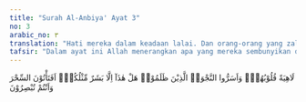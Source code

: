```yaml
---
title: "Surah Al-Anbiya' Ayat 3"
no: 3
arabic_no: ٣
translation: "Hati mereka dalam keadaan lalai. Dan orang-orang yang zalim itu merahasiakan pembicaraan mereka, “(Orang) ini (Muhammad) tidak lain hanyalah seorang manusia (juga) seperti kamu. Apakah kamu menerima sihir itu padahal kamu menyaksikannya?”"
tafsir: "Dalam ayat ini Allah menerangkan apa yang mereka sembunyikan dalam hati mereka, yaitu pembicaraan di antara mereka yang disembunyikan terhadap orang lain, mengenai Rasulullah, di mana mereka mengatakan kepada sesamanya, bahwa Muhammad adalah manusia biasa seperti mereka, dan bahwa apa yang disampaikannya kepada mereka hanyalah sihir belaka. Ini merupakan salah satu dari usaha mereka untuk menghasut orang banyak agar tidak memperhatikan ayat-ayat Al-Qur'an yang disampaikan Rasulullah kepada mereka. Karena menurut anggapan mereka, Muhammad saw adalah manusia biasa, seperti manusia yang lain. Ia juga makan, minum serta hidup berkeluarga, bekerja dan berusaha untuk mencari rezeki, sedang ayat-ayat yang disampaikannya adalah sihir belaka, oleh sebab itu dia tidak patut untuk didengar, diperhatikan dan ditaati.\n\nAkan tetapi dari ucapan mereka bahwa ayat-ayat itu adalah sihir, sebenarnya mencerminkan suatu pengakuan, bahwa ayat-ayat tersebut adalah suatu yang menakjubkan mereka, dan mereka merasa tidak mampu untuk menandinginya. Hanya saja, karena mereka ingin menghalangi orang lain untuk mendengarkan ayat-ayat tersebut serta mengambil pelajaran daripadanya, maka mereka menamakannya sihir, supaya orang lain menjauhinya.\n\nUcapan orang musyrikin di atas menunjukkan bahwa mereka menolak kenabian Muhammad dengan dua cara. Pertama, dengan mengatakan bahwa Rasul haruslah dari kalangan malaikat, bukan dari kalangan manusia, padahal Muhammad adalah manusia juga, karena mempunyai sifat dan tingkah laku yang sama dengan manusia lainnya. Kedua, dengan mengatakan bahwa ayat-ayat yang disampaikannya adalah semacam sihir, bukan wahyu dari Allah.\n\nKedua macam tuduhan itu mereka rahasiakan di antara sesama mereka, sebagai usaha untuk mencari jalan yang paling tepat untuk meruntuhkan agama Islam. Hal itu mereka rahasiakan karena sudah menjadi kecenderungan bagi manusia, bahwa mereka tidak akan mengajak musuh-musuh mereka berunding dalam mencari upaya untuk merusak dan membinasakan musuh-musuh itu."
---
```

لَاهِيَةً قُلُوْبُهُمْۗ وَاَسَرُّوا النَّجْوَىۖ الَّذِيْنَ ظَلَمُوْاۖ هَلْ هٰذَآ اِلَّا بَشَرٌ مِّثْلُكُمْۚ اَفَتَأْتُوْنَ السِّحْرَ وَاَنْتُمْ تُبْصِرُوْنَ 